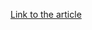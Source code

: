 [Link to the article](https://blog.gigamon.com/2021/09/10/rendering-threats-a-network-perspective/)

